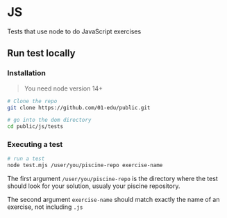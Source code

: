 # JS

Tests that use node to do JavaScript exercises

## Run test locally

### Installation

> You need node version 14+

```bash
# Clone the repo
git clone https://github.com/01-edu/public.git

# go into the dom directory
cd public/js/tests
```

### Executing a test

```bash
# run a test
node test.mjs /user/you/piscine-repo exercise-name
```

The first argument `/user/you/piscine-repo` is the directory
where the test should look for your solution,
usualy your piscine repository.

The second argument `exercise-name` should match exactly
the name of an exercise, not including `.js`
